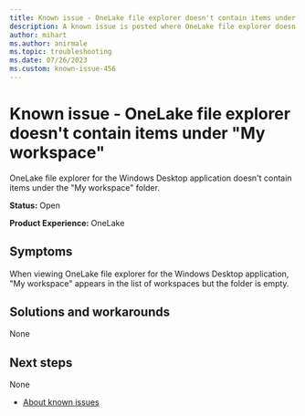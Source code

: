 ```yaml
---
title: Known issue - OneLake file explorer doesn't contain items under "My workspace"
description: A known issue is posted where OneLake file explorer doesn't contain items under "My workspace"
author: mihart
ms.author: anirmale
ms.topic: troubleshooting 
ms.date: 07/26/2023
ms.custom: known-issue-456
---
```


# Known issue - OneLake file explorer doesn't contain items under "My workspace"
OneLake file explorer for the Windows Desktop application doesn't contain items under the "My workspace" folder.

**Status:** Open

**Product Experience:** OneLake

## Symptoms

When viewing OneLake file explorer for the Windows Desktop application, "My workspace" appears in the list of workspaces but the folder is empty.

## Solutions and workarounds

None

## Next steps

None

- [About known issues](https://support.fabric.microsoft.com/known-issues) 
